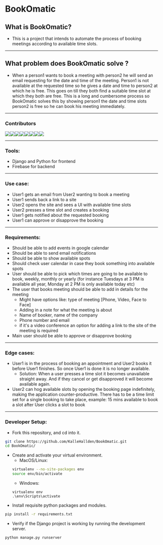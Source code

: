 #                                                      BookOmatic

## What is BookOmatic?
- This is a project that intends to automate the process of booking meetings according to available time slots.

---
## What problem does BookOmatic solve ?
- When a person1 wants to book a meeting with person2 he will send an email requesting for the date and time of the meeting. Person1 is not available at the requested time so he gives a date and time to person2 at which he is free. This goes on till they both find a suitable time slot at which they both are free. This is a long and cumbersome process so BookOmatic solves this by showing person1 the date and time slots person2 is free so he can book his meeting immediately.

---

### Contributors
[![](https://sourcerer.io/fame/BrianRuizy/BrianRuizy/BookOmatic/images/0)](https://sourcerer.io/fame/BrianRuizy/BrianRuizy/BookOmatic/links/0)[![](https://sourcerer.io/fame/BrianRuizy/BrianRuizy/BookOmatic/images/1)](https://sourcerer.io/fame/BrianRuizy/BrianRuizy/BookOmatic/links/1)[![](https://sourcerer.io/fame/BrianRuizy/BrianRuizy/BookOmatic/images/2)](https://sourcerer.io/fame/BrianRuizy/BrianRuizy/BookOmatic/links/2)[![](https://sourcerer.io/fame/BrianRuizy/BrianRuizy/BookOmatic/images/3)](https://sourcerer.io/fame/BrianRuizy/BrianRuizy/BookOmatic/links/3)[![](https://sourcerer.io/fame/BrianRuizy/BrianRuizy/BookOmatic/images/4)](https://sourcerer.io/fame/BrianRuizy/BrianRuizy/BookOmatic/links/4)[![](https://sourcerer.io/fame/BrianRuizy/BrianRuizy/BookOmatic/images/5)](https://sourcerer.io/fame/BrianRuizy/BrianRuizy/BookOmatic/links/5)[![](https://sourcerer.io/fame/BrianRuizy/BrianRuizy/BookOmatic/images/6)](https://sourcerer.io/fame/BrianRuizy/BrianRuizy/BookOmatic/links/6)[![](https://sourcerer.io/fame/BrianRuizy/BrianRuizy/BookOmatic/images/7)](https://sourcerer.io/fame/BrianRuizy/BrianRuizy/BookOmatic/links/7)

---

### Tools:
- Django and Python for frontend
- Firebase for backend

---

### Use case:
- User1 gets an email from User2 wanting to book a meeting
- User1 sends back a link to a site 
- User2 opens the site and sees a UI with available time slots
- User2 presses a time slot and creates a booking
- User1 gets notified about the requested booking
- User1 can approve or disapprove the booking

---

### Requirements:
- Should be able to add events in google calendar
- Should be able to send email notifications
- Should be able to show available spots
- Should check user calendar in case they book something into available spots
- User should be able to pick which times are going to be available to book, weekly, monthly or yearly (for instance Tuesdays at 3 PM is available all year, Monday at 2 PM is only available today etc)
- The user that books meeting should be able to add in details for the meeting
    - Might have options like: type of meeting [Phone, Video, Face to Face]
    - Adding in a note for what the meeting is about 
    - Name of booker, name of the company
    - Phone number and email
    - if it's a video conference an option for adding a link to the site of the meeting is required
- Main user should be able to approve or disapprove booking 

---

### Edge cases:
- User1 is in the process of booking an appointment and User2 books it before User1 finishes. So once User1 is done it is no longer available.
    - Solution: When a user presses a time slot it becomes unavailable straight away. And if they cancel or get disapproved it will become available again.
- User2 can hog available slots by opening the booking page indefinitely, making the application counter-productive. There has to be a time limit set for a single booking to take place, example: 15 mins available to book a slot after User clicks a slot to book

---

### Developer Setup:
- Fork this repository, and cd into it.
```bash
git clone https://github.com/KalleHallden/BookOmatic.git
cd BookOmatic/
```
- Create and activate your virtual environment.
    - MacOS/Linux:
    ```bash
    virtualenv --no-site-packages env
    source env/bin/activate
    ```
    - Windows:
    ```
    virtualenv env
    .\env\Scripts\activate
    ```
- Install requisite python packages and modules.
```bash
pip install -r requirements.txt
```
- Verify if the Django project is working by running the development server.
```bash
python manage.py runserver
```
